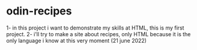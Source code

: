 # odin-recipes
1- in this project i want to demonstrate my skills at HTML, this is my first project.
2- i'll try to make a site about recipes, only HTML because it is the only language i know at this very moment (21 june 2022)
